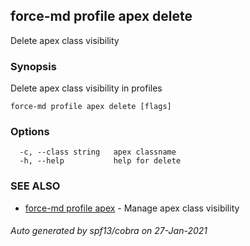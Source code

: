 ## force-md profile apex delete

Delete apex class visibility

### Synopsis

Delete apex class visibility in profiles

```
force-md profile apex delete [flags]
```

### Options

```
  -c, --class string   apex classname
  -h, --help           help for delete
```

### SEE ALSO

* [force-md profile apex](force-md_profile_apex.md)	 - Manage apex class visibility

###### Auto generated by spf13/cobra on 27-Jan-2021
